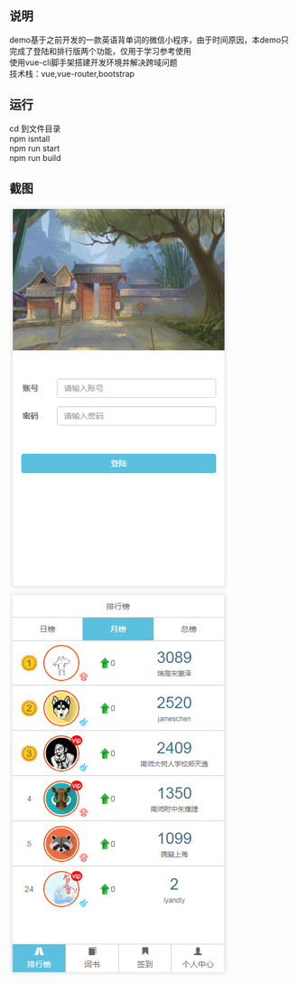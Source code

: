 ## 说明
demo基于之前开发的一款英语背单词的微信小程序，由于时间原因，本demo只完成了登陆和排行版两个功能，仅用于学习参考使用<br /> 
使用vue-cli脚手架搭建开发环境并解决跨域问题<br />
技术栈：vue,vue-router,bootstrap<br /> 
## 运行
cd 到文件目录<br /> 
npm isntall<br /> 
npm run start<br /> 
npm run build <br /> 
## 截图
![Image text](https://github.com/touch-sky/EnglishApp-Vue/blob/master/static/images/showlogin.png)<br /> 
![Image text](https://github.com/touch-sky/EnglishApp-Vue/blob/master/static/images/showranking.png)
